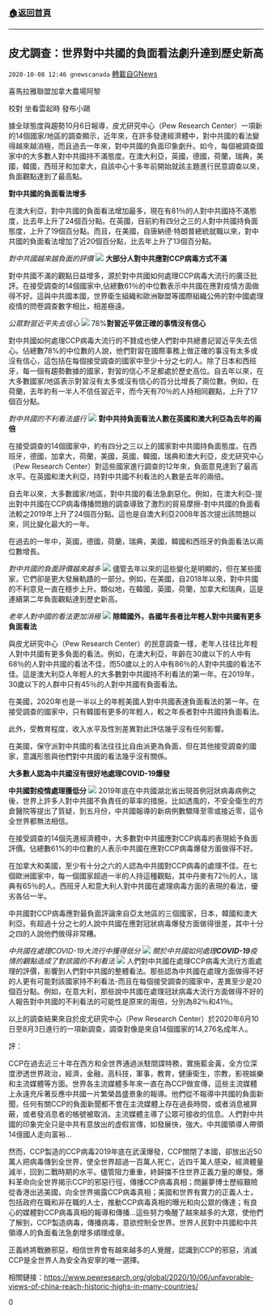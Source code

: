 ###  [:house:返回首頁](https://github.com/ourhimalayas/txt)
---

## 皮尤調查：世界對中共國的負面看法劇升達到歷史新高
`2020-10-08 12:46 gnewscanada` [轉載自GNews](https://gnews.org/zh-hant/411539/)

喜馬拉雅聯盟加拿大農場阿黎

校對 坐看雲起時 發布小鷗

據全球態度與趨勢10月6日報導，皮尤研究中心（Pew Research Center）一項新的14個國家/地區的調查顯示，近年來，在許多發達經濟體中，對中共國的看法變得越來越消極，而且過去一年來，對中共國的負面印象劇升。如今，每個被調查國家中的大多數人對中共國持不滿態度。在澳大利亞，英國，德國，荷蘭，瑞典，美國，韓國，西班牙和加拿大，自該中心十多年前開始就該主題進行民意調查以來，負面觀點達到了最高點。

**對中共國的負面看法增多**

在澳大利亞，對中共國的負面看法增加最多，現在有81％的人對中共國持不滿態度，比去年上升了24個百分點。在英國，目前約有四分之三的人對中共國持負面態度，上升了19個百分點。而且，在美國，自唐納德·特朗普總統就職以來，對中共國的負面看法增加了近20個百分點，比去年上升了13個百分點。



*對中共國越來越負面的評價*
![]()![](https://s3.amazonaws.com/gnews-media-offload/wp-content/uploads/2020/10/08113914/%E8%B4%9F%E9%9D%A21.jpg)
![]()**大部分人對中共應對CCP病毒方式不滿**

對中共國不滿的觀點日益增多，源於對中共國如何處理CCP病毒大流行的廣泛批評。在接受調查的14個國家中,佔總數61％的中位數表示中共國在應對疫情方面做得不好。這與中共國本國，世界衛生組織和歐洲聯盟等國際組織公佈的對中國處理疫情的問卷調查數字相比，相差極遠。



*公眾對習近平失去信心*
![]()![](https://s3.amazonaws.com/gnews-media-offload/wp-content/uploads/2020/10/08114438/%E8%B4%9F%E9%9D%A22.jpg)
78%**對習近平做正確的事情沒有信心**

對中共國如何處理CCP病毒大流行的不贊成也使人們對中共總書記習近平失去信心。佔總數78%的中位數的人說，他們對習在國際事務上做正確的事沒有太多或沒有信心，這包括在每個接受調查的國家中至少十分之七的人。除了日本和西班牙，每一個有趨勢數據的國家，對習的信心不足都處於歷史高位。自去年以來，在大多數國家/地區表示對習沒有太多或沒有信心的百分比增長了兩位數。例如，在荷蘭，去年約有一半人不信任習近平，而今天有70％的人持相同觀點，上升了17個百分點。



*對中共國的不利看法盛行*
![]()![](https://s3.amazonaws.com/gnews-media-offload/wp-content/uploads/2020/10/08114515/%E8%B4%9F%E9%9D%A23.jpg)
**對中共持負面看法人數在英國和澳大利亞為去年的兩倍**

在接受調查的14個國家中，約有四分之三以上的國家對中共國持負面態度。在西班牙，德國，加拿大，荷蘭，美國，英國，韓國，瑞典和澳大利亞，皮尤研究中心（Pew Research Center）對這些國家進行調查的12年來，負面意見達到了最高水平。在英國和澳大利亞，持對中共國不利看法的人數是去年的兩倍。

自去年以來，大多數國家/地區，對中共國的看法急劇惡化。例如，在澳大利亞-提出對中共國在CCP病毒傳播問題的調查導致了激烈的貿易摩擦-對中共國的負面看法較之2019年上升了24個百分點。這也是自澳大利亞2008年首次提出該問題以來，同比變化最大的一年。

在過去的一年中，英國，德國，荷蘭，瑞典，美國，韓國和西班牙的負面看法以兩位數增長。



*對中共國的負面評價越來越多*
![]()![](https://s3.amazonaws.com/gnews-media-offload/wp-content/uploads/2020/10/08114535/%E8%B4%9F%E9%9D%A24.jpg)
儘管去年以來的這些變化是明顯的，但在某些國家，它們卻是更大發展軌蹟的一部分。例如，在美國，自2018年以來，對中共國的不利意見一直在穩步上升。類似地，在韓國，英國，荷蘭，加拿大和瑞典，這是連續第二年負面觀點達到歷史新高。



*老年人對中國的看法更加消極*
![]()![](https://s3.amazonaws.com/gnews-media-offload/wp-content/uploads/2020/10/08114545/%E8%B4%9F%E9%9D%A25.jpg)
**除韓國外，各國年長者比年輕人對中共國有更多負面看法**

與皮尤研究中心（Pew Research Center）的民意調查一樣，老年人往往比年輕人對中共國有更多負面的看法。例如，在澳大利亞，年齡在30歲以下的人中有68％的人對中共國的看法不佳，而50歲以上的人中有86％的人對中共國的看法不佳。這是澳大利亞人年輕人的大多數對中共國持不利看法的第一年。在2019年，30歲以下的人群中只有45％的人對中共國有負面看法。

在美國，2020年也是一半以上的年輕美國人對中共國表達負面看法的第一年。在接受調查的國家中，只有韓國有更多的年輕人，較之年長者對中共國持負面看法。

此外，受教育程度，收入水平及性別差異對此評估幾乎沒有任何影響。

在美國，保守派對中共國的看法往往比自由派更為負面，但在其他接受調查的國家，意識形態與他們對中共國的看法幾乎沒有關係。

**大多數人認為中共國沒有很好地處理****COVID-19****爆發**

**中共國對疫情處理獲低分**
![]()![](https://s3.amazonaws.com/gnews-media-offload/wp-content/uploads/2020/10/08114600/%E8%B4%9F%E9%9D%A26.jpg)
2019年底在中共國湖北省出現首例冠狀病毒病例之後，世界上許多人對中共國不負責任的草率的措施，比如透風的，不安全衛生的方倉醫院等提出了質疑，到五月份，中共國報導的新病例數驟降至零或接近零，這令全世界都無法相信。

在接受調查的14個先進經濟體中，大多數對中共國應對CCP病毒的表現給予負面評價。佔總數61%的中位數的人表示中共國在應對CCP病毒爆發方面做得不好。

在加拿大和美國，至少有十分之六的人認為中共國對CCP病毒的處理不佳。在七個歐洲國家中，每一個國家超過一半的人持這種觀點，其中丹麥有72％的人，瑞典有65％的人。西班牙人和意大利人對中共國在處理病毒方面的表現的看法，優劣各佔一半。

中共國對CCP病毒應對最負面評論來自亞太地區的三個國家，日本，韓國和澳大利亞。有超過十分之七的人說中共國在應對冠狀病毒爆發方面做得很差，其中十分之四的人說他們做得非常糟。



*中共國在處理COVID-19大流行中獲得低分*
![]()![](https://s3.amazonaws.com/gnews-media-offload/wp-content/uploads/2020/10/08115715/%E8%B4%9F%E9%9D%A27.jpg)
*關於中共國如何處理**COVID-19**疫情的觀點造成了對該國的不利看法*
![]()![](https://s3.amazonaws.com/gnews-media-offload/wp-content/uploads/2020/10/08115751/%E8%B4%9F%E9%9D%A28.jpg)
人們對中共國在處理CCP病毒大流行方面處理的評價，影響到人們對中共國的整體看法。那些認為中共國在處理方面做得不好的人更有可能對該國家持不利看法-而且在每個接受調查的國家中，差異至少是20個百分點。例如，在意大利，那些說中共國在處理冠狀病毒大流行方面做得不好的人報告對中共國的不利看法的可能性是原來的兩倍，分別為82％和41％。

以上的調查結果來自於皮尤研究中心（Pew Research Center）於2020年6月10日至8月3日進行的一項新調查，調查對像是來自14個國家的14,276名成年人。

評：

CCP在過去近三十年在西方和全世界通過派駐間諜特務，實施藍金黃，全方位深度滲透世界政治，經濟，金融，高科技，軍事，教育，健康衛生，宗教，影視娛樂和主流媒體等方面。世界各主流媒體多年來一直在為CCP做宣傳，這些主流媒體上永遠充斥著反應中共國一片繁榮昌盛景象的報導。他們從不報導中共國的負面新聞，任何有關CCP的負面新聞都不會在主流媒體上存在過長時間，或者消息被屏蔽，或者發消息者的帳號被取消。主流媒體主導了公眾可接收的信息。人們對中共國的印象完全只是中共有意放出的虛假宣傳，如發展快，強大。中共國領導人帶領14億國人走向富裕…

然而，CCP製造的CCP病毒2019年底在武漢爆發，CCP關閉了本國，卻放出近50萬人把病毒傳到全世界，使全世界超過一百萬人死亡，近四千萬人感染，經濟體量減半，回到二戰時期的水平。儘管阻力重重，終歸擋不住世界正義力量的爆發。爆料革命向全世界揭示CCP的邪惡行徑，傳播CCP病毒真相；閆麗夢博士歷經艱險從香港出逃美國，向全世界揭露CCP病毒真相；美國和世界有實力的正義人士，包括政府在職和非在職的人士，推動CCP病毒真相的曝光和向公眾的傳達；有良心的媒體對CCP病毒真相的報導和傳播…這些努力喚醒了越來越多的大眾，使他們了解到，CCP製造病毒，傳播病毒，意欲控制全世界。世界人民對中共國和中共領導人的負面看法急劇增多順理成章。

正義終將戰勝邪惡，相信世界會有越來越多的人覺醒，認識到CCP的邪惡，消滅CCP是全世界人為安全為安寧的唯一選擇。

相關鏈接：https://www.pewresearch.org/global/2020/10/06/unfavorable-views-of-china-reach-historic-highs-in-many-countries/





0
